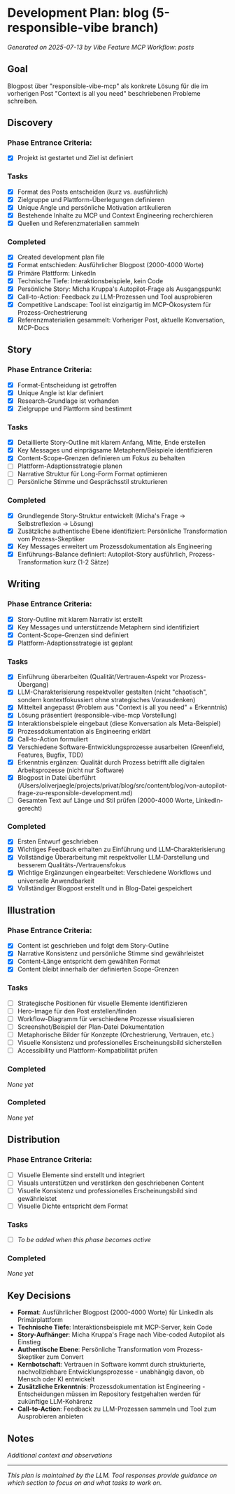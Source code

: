 # Development Plan: blog (5-responsible-vibe branch)

*Generated on 2025-07-13 by Vibe Feature MCP*
*Workflow: posts*

## Goal
Blogpost über "responsible-vibe-mcp" als konkrete Lösung für die im vorherigen Post "Context is all you need" beschriebenen Probleme schreiben.

## Discovery

### Phase Entrance Criteria:
- [x] Projekt ist gestartet und Ziel ist definiert

### Tasks
- [x] Format des Posts entscheiden (kurz vs. ausführlich)
- [x] Zielgruppe und Plattform-Überlegungen definieren
- [x] Unique Angle und persönliche Motivation artikulieren
- [x] Bestehende Inhalte zu MCP und Context Engineering recherchieren
- [x] Quellen und Referenzmaterialien sammeln

### Completed
- [x] Created development plan file
- [x] Format entschieden: Ausführlicher Blogpost (2000-4000 Worte)
- [x] Primäre Plattform: LinkedIn
- [x] Technische Tiefe: Interaktionsbeispiele, kein Code
- [x] Persönliche Story: Micha Kruppa's Autopilot-Frage als Ausgangspunkt
- [x] Call-to-Action: Feedback zu LLM-Prozessen und Tool ausprobieren
- [x] Competitive Landscape: Tool ist einzigartig im MCP-Ökosystem für Prozess-Orchestrierung
- [x] Referenzmaterialien gesammelt: Vorheriger Post, aktuelle Konversation, MCP-Docs

## Story

### Phase Entrance Criteria:
- [x] Format-Entscheidung ist getroffen
- [x] Unique Angle ist klar definiert
- [x] Research-Grundlage ist vorhanden
- [x] Zielgruppe und Plattform sind bestimmt

### Tasks
- [x] Detaillierte Story-Outline mit klarem Anfang, Mitte, Ende erstellen
- [x] Key Messages und einprägsame Metaphern/Beispiele identifizieren
- [x] Content-Scope-Grenzen definieren um Fokus zu behalten
- [ ] Plattform-Adaptionsstrategie planen
- [ ] Narrative Struktur für Long-Form Format optimieren
- [ ] Persönliche Stimme und Gesprächsstil strukturieren

### Completed
- [x] Grundlegende Story-Struktur entwickelt (Micha's Frage → Selbstreflexion → Lösung)
- [x] Zusätzliche authentische Ebene identifiziert: Persönliche Transformation vom Prozess-Skeptiker
- [x] Key Messages erweitert um Prozessdokumentation als Engineering
- [x] Einführungs-Balance definiert: Autopilot-Story ausführlich, Prozess-Transformation kurz (1-2 Sätze)

## Writing

### Phase Entrance Criteria:
- [x] Story-Outline mit klarem Narrativ ist erstellt
- [x] Key Messages und unterstützende Metaphern sind identifiziert
- [x] Content-Scope-Grenzen sind definiert
- [x] Plattform-Adaptionsstrategie ist geplant

### Tasks
- [x] Einführung überarbeiten (Qualität/Vertrauen-Aspekt vor Prozess-Übergang)
- [x] LLM-Charakterisierung respektvoller gestalten (nicht "chaotisch", sondern kontextfokussiert ohne strategisches Vorausdenken)
- [x] Mittelteil angepasst (Problem aus "Context is all you need" + Erkenntnis)
- [x] Lösung präsentiert (responsible-vibe-mcp Vorstellung)
- [x] Interaktionsbeispiele eingebaut (diese Konversation als Meta-Beispiel)
- [x] Prozessdokumentation als Engineering erklärt
- [x] Call-to-Action formuliert
- [x] Verschiedene Software-Entwicklungsprozesse ausarbeiten (Greenfield, Features, Bugfix, TDD)
- [x] Erkenntnis ergänzen: Qualität durch Prozess betrifft alle digitalen Arbeitsprozesse (nicht nur Software)
- [x] Blogpost in Datei überführt (/Users/oliverjaegle/projects/privat/blog/src/content/blog/von-autopilot-frage-zu-responsible-development.md)
- [ ] Gesamten Text auf Länge und Stil prüfen (2000-4000 Worte, LinkedIn-gerecht)

### Completed
- [x] Ersten Entwurf geschrieben
- [x] Wichtiges Feedback erhalten zu Einführung und LLM-Charakterisierung
- [x] Vollständige Überarbeitung mit respektvoller LLM-Darstellung und besserem Qualitäts-/Vertrauensfokus
- [x] Wichtige Ergänzungen eingearbeitet: Verschiedene Workflows und universelle Anwendbarkeit
- [x] Vollständiger Blogpost erstellt und in Blog-Datei gespeichert

## Illustration

### Phase Entrance Criteria:
- [x] Content ist geschrieben und folgt dem Story-Outline
- [x] Narrative Konsistenz und persönliche Stimme sind gewährleistet
- [x] Content-Länge entspricht dem gewählten Format
- [x] Content bleibt innerhalb der definierten Scope-Grenzen

### Tasks
- [ ] Strategische Positionen für visuelle Elemente identifizieren
- [ ] Hero-Image für den Post erstellen/finden
- [ ] Workflow-Diagramm für verschiedene Prozesse visualisieren
- [ ] Screenshot/Beispiel der Plan-Datei Dokumentation
- [ ] Metaphorische Bilder für Konzepte (Orchestrierung, Vertrauen, etc.)
- [ ] Visuelle Konsistenz und professionelles Erscheinungsbild sicherstellen
- [ ] Accessibility und Plattform-Kompatibilität prüfen

### Completed
*None yet*

### Completed
*None yet*

## Distribution

### Phase Entrance Criteria:
- [ ] Visuelle Elemente sind erstellt und integriert
- [ ] Visuals unterstützen und verstärken den geschriebenen Content
- [ ] Visuelle Konsistenz und professionelles Erscheinungsbild sind gewährleistet
- [ ] Visuelle Dichte entspricht dem Format

### Tasks
- [ ] *To be added when this phase becomes active*

### Completed
*None yet*

## Key Decisions
- **Format**: Ausführlicher Blogpost (2000-4000 Worte) für LinkedIn als Primärplattform
- **Technische Tiefe**: Interaktionsbeispiele mit MCP-Server, kein Code
- **Story-Aufhänger**: Micha Kruppa's Frage nach Vibe-coded Autopilot als Einstieg
- **Authentische Ebene**: Persönliche Transformation vom Prozess-Skeptiker zum Convert
- **Kernbotschaft**: Vertrauen in Software kommt durch strukturierte, nachvollziehbare Entwicklungsprozesse - unabhängig davon, ob Mensch oder KI entwickelt
- **Zusätzliche Erkenntnis**: Prozessdokumentation ist Engineering - Entscheidungen müssen im Repository festgehalten werden für zukünftige LLM-Kohärenz
- **Call-to-Action**: Feedback zu LLM-Prozessen sammeln und Tool zum Ausprobieren anbieten

## Notes
*Additional context and observations*

---
*This plan is maintained by the LLM. Tool responses provide guidance on which section to focus on and what tasks to work on.*
